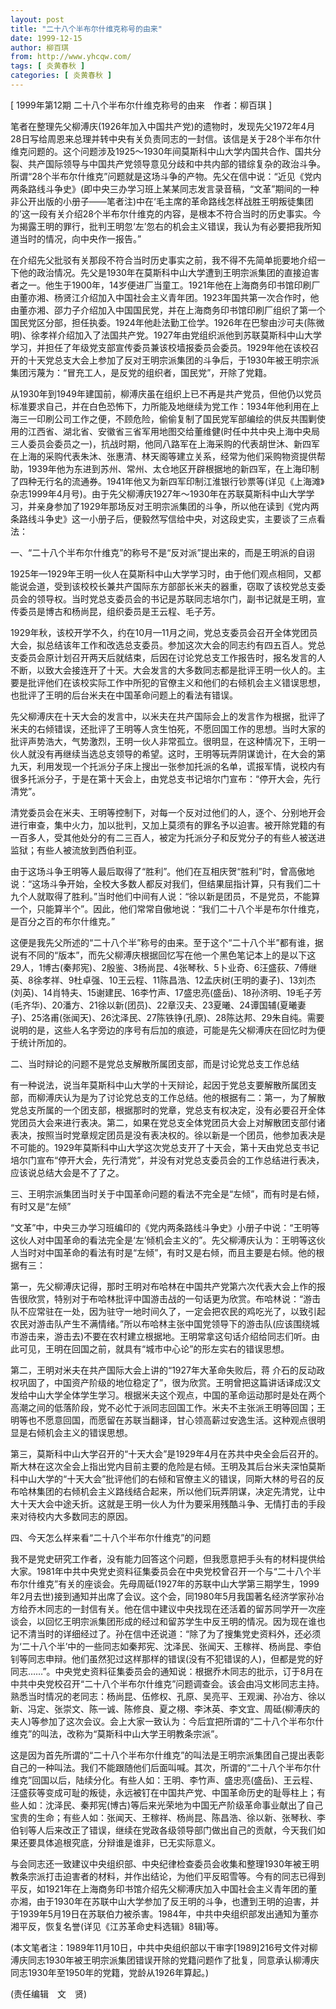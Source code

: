 ```yaml
---
layout: post
title: "二十八个半布尔什维克称号的由来"
date: 1999-12-15
author: 柳百琪
from: http://www.yhcqw.com/
tags: [ 炎黄春秋 ]
categories: [ 炎黄春秋 ]
---
```



[ 1999年第12期 二十八个半布尔什维克称号的由来　作者：柳百琪 ]


笔者在整理先父柳溥庆(1926年加入中国共产党)的遗物时，发现先父1972年4月28日写给周恩来总理并转中央有关负责同志的一封信。该信是关于28个半布尔什维克问题的。这个问题涉及1925～1930年间莫斯科中山大学内国共合作、国共分裂、共产国际领导与中国共产党领导意见分歧和中共内部的错综复杂的政治斗争。所谓“28个半布尔什维克”问题就是这场斗争的产物。先父在信中说：“近见《党内两条路线斗争史》(即中央三办学习班上某某同志发言录音稿，“文革”期间的一种非公开出版的小册子——笔者注)中在‘毛主席的革命路线怎样战胜王明叛徒集团的’这一段有关介绍28个半布尔什维克的内容，是根本不符合当时的历史事实。今为揭露王明的罪行，批判王明忽‘左’忽右的机会主义错误，我认为有必要把我所知道当时的情况，向中央作一报告。”


在介绍先父批驳有关那段不符合当时历史事实之前，我不得不先简单扼要地介绍一下他的政治情况。先父是1930年在莫斯科中山大学遭到王明宗派集团的直接迫害者之一。他生于1900年，14岁便进厂当童工。1921年他在上海商务印书馆印刷厂由董亦湘、杨贤江介绍加入中国社会主义青年团。1923年国共第一次合作时，他由董亦湘、邵力子介绍加入中国国民党，并在上海商务印书馆印刷厂组织了第一个国民党区分部，担任执委。1924年他赴法勤工俭学。1926年在巴黎由沙可夫(陈微明)、徐孝祥介绍加入了法国共产党。1927年由党组织派他到苏联莫斯科中山大学学习，并担任了年级党支部宣传委员兼该校墙报委员会委员。1929年他在该校召开的十天党总支大会上参加了反对王明宗派集团的斗争后，于1930年被王明宗派集团污蔑为：“冒充工人，是反党的组织者，国民党”，开除了党籍。


从1930年到1949年建国前，柳溥庆虽在组织上已不再是共产党员，但他仍以党员标准要求自己，并在白色恐怖下，力所能及地继续为党工作：1934年他利用在上海三一印刷公司工作之便，不顾危险，偷偷复制了国民党军部编绘的供反共围剿使用的江西省、湖北省、安徽省三省军用地图交给董维健(时任中共中央上海中央局三人委员会委员之一)，抗战时期，他同八路军在上海采购的代表胡世沐、新四军在上海的采购代表朱沐、张惠清、林天阁等建立关系，经常为他们采购物资提供帮助，1939年他为东进到苏州、常州、太仓地区开辟根据地的新四军，在上海印制了四种无行名的流通券。1941年他又为新四军印制江淮银行钞票等(详见《上海滩》杂志1999年4月号)。由于先父柳溥庆1927年～1930年在苏联莫斯科中山大学学习，并亲身参加了1929年那场反对王明宗派集团的斗争，所以他在读到《党内两条路线斗争史》这一小册子后，便毅然写信给中央，对这段史实，主要谈了三点看法：

一、“二十八个半布尔什维克”的称号不是“反对派”提出来的，而是王明派的自诩


1925年—1929年王明一伙人在莫斯科中山大学学习时，由于他们观点相同，又都能说会道，受到该校校长兼共产国际东方部部长米夫的器重，窃取了该校党总支委员会的领导权。当时党总支委员会的书记是苏联同志培尔门，副书记就是王明，宣传委员是博古和杨尚昆，组织委员是王云程、毛子芳。


1929年秋，该校开学不久，约在10月—11月之间，党总支委员会召开全体党团员大会，拟总结该年工作和改选总支委员。参加这次大会的同志约有四五百人。党总支委员会原计划召开两天后就结束，后因在讨论党总支工作报告时，报名发言的人不断，以致大会接连开了十天。大会发言的大多数同志都是批评王明一伙人的。主要是批评他们在该校实际工作中所犯的官僚主义和他们的右倾机会主义错误思想，也批评了王明的后台米夫在中国革命问题上的看法有错误。


先父柳溥庆在十天大会的发言中，以米夫在共产国际会上的发言作为根据，批评了米夫的右倾错误，还批评了王明等人贪生怕死，不愿回国工作的思想。当时大家的批评声势浩大，气势激烈，王明一伙人非常孤立。很明显，在这种情况下，王明一伙人就没有再继续当选总支领导的希望。这时，王明等玩弄阴谋诡计，在大会的第九天，利用发现一个托派分子床上搜出一张参加托派的名单，谎报军情，说校内有很多托派分子，于是在第十天会上，由党总支书记培尔门宣布：“停开大会，先行清党”。


清党委员会在米夫、王明等控制下，对每一个反对过他们的人，逐个、分别地开会进行审查，集中火力，加以批判，又加上莫须有的罪名予以迫害。被开除党籍的有一百多人，受其他处分的有二三百人，被定为托派分子和反党分子的有些人被送进监狱；有些人被流放到西伯利亚。


由于这场斗争王明等人最后取得了“胜利”。他们在互相庆贺“胜利”时，曾高傲地说：“这场斗争开始，全校大多数人都反对我们，但结果屈指计算，只有我们二十九个人就取得了胜利。”当时他们中间有人说：“徐以新是团员，不是党员，不能算一个，只能算半个”。因此，他们常常自傲地说：“我们二十八个半是布尔什维克，是百分之百的布尔什维克。”


这便是我先父所述的“二十八个半”称号的由来。至于这个“二十八个半”都有谁，据说有不同的“版本”，而先父柳溥庆根据回忆写在他一个黑色笔记本上的是以下这29人，1博古(秦邦宪)、2殷鉴、3杨尚昆、4张琴秋、5卜业奇、6汪盛荻、7傅继英、8徐孝祥、9杜卓强、10王云程、11陈昌浩、12孟庆树(王明的妻子)、13刘杰(刘英)、14肖特夫、15谢建民、16李竹声、17盛忠亮(盛岳)、18孙济明、19毛子芳(毛齐华)、20潘方、21徐以新(团员)、22章汉夫、23夏曦、24谭国辅(夏曦妻子)、25洛甫(张闻天)、26沈泽民、27陈铁铮(孔原)、28陈达邦、29朱自纯。需要说明的是，这些人名字旁边的序号有后加的痕迹，可能是先父柳溥庆在回忆时为便于统计所加的。

二、当时辩论的问题不是党总支解散所属团支部，而是讨论党总支工作总结


有一种说法，说当年莫斯科中山大学的十天辩论，起因于党总支要解散所属团支部，而柳溥庆认为是为了讨论党总支的工作总结。他的根据有二：第一，为了解散党总支所属的一个团支部，根据那时的党章，党总支有权决定，没有必要召开全体党团员大会来进行表决。第二，如果在党总支全体党团员大会上对解散团支部付诸表决，按照当时党章规定团员是没有表决权的。徐以新是一个团员，他参加表决是不可能的。1929年莫斯科中山大学这次党总支开了十天会，第十天由党总支书记培尔门宣布“停开大会，先行清党”，并没有对党总支委员会的工作总结进行表决，应该说总结大会是不了了之。

三、王明宗派集团当时关于中国革命问题的看法不完全是“左倾”，而有时是右倾，有时又是“左倾”


“文革”中，中央三办学习班编印的《党内两条路线斗争史》小册子中说：“王明等这伙人对中国革命的看法完全是‘左’倾机会主义的”。先父柳溥庆认为：王明等这伙人当时对中国革命的看法有时是“左倾”，有时又是右倾，而且主要是右倾。他的根据有三：


第一，先父柳溥庆记得，那时王明对布哈林在中国共产党第六次代表大会上作的报告很欣赏，特别对于布哈林批评中国游击战的一句话更为欣赏。布哈林说：“游击队不应常驻在一处，因为驻守一地时间久了，一定会把农民的鸡吃光了，以致引起农民对游击队产生不满情绪。”所以布哈林主张中国党领导下的游击队(应该围绕城市游击来，游击去)不要在农村建立根据地。王明常拿这句话介绍给同志们听。由此可见，王明在回国之前，就具有“城市中心论”的形左实右的错误思想。

第二，王明对米夫在共产国际大会上讲的“1927年大革命失败后，蒋 
介石的反动政权巩固了，中国资产阶级的地位稳定了”，很为欣赏。王明曾把这篇讲话译成汉文发给中山大学全体学生学习。根据米夫这个观点，中国的革命运动那时是处在两个高潮之间的低落阶段，党不必忙于派同志回国工作。米夫不主张派王明等回国；王明等也不愿意回国，而愿留在苏联当翻译，甘心领高薪过安逸生活。这种观点很明显是右倾机会主义的错误思想。


第三，莫斯科中山大学召开的“十天大会”是1929年4月在苏共中央全会后召开的。斯大林在这次全会上指出党内目前主要的危险是右倾。王明及其后台米夫深怕莫斯科中山大学的“十天大会”批评他们的右倾和官僚主义的错误，同斯大林的号召的反布哈林集团的右倾机会主义路线结合起来，所以他们玩弄阴谋，决定先清党，让中大十天大会中途夭折。这就是王明一伙人为什为要采用残酷斗争、无情打击的手段来对待校内大多数同志的原因。

四、今天怎么样来看“二十八个半布尔什维克”的问题


我不是党史研究工作者，没有能力回答这个问题，但我愿意把手头有的材料提供给大家。1981年中共中央党史资料征集委员会在中央党校曾召开一个与“二十八个半布尔什维克”有关的座谈会。先母周砥(1927年的苏联中山大学第三期学生，1999年2月去世)接到通知并出席了会议。这个会，同1980年5月我国著名经济学家孙冶方给乔木同志的一封信有关。他在信中建议中央找现在还活着的留苏同学开一次座谈会，以回忆王明宗派集团形成的经过和留苏学生中反王明的情况。因为现在谁也记不清当时的详细经过了。孙在信中还说道：“除了为了搜集党史资料外，还必须为‘二十八个半’中的一些同志如秦邦宪、沈泽民、张闻天、王稼祥、杨尚昆、李伯钊等同志申辩。他们虽然犯过这样那样的错误(没有不犯错误的人)，但都是党的好同志……”。中央党史资料征集委员会的通知说：根据乔木同志的批示，订于8月在中共中央党校召开“二十八个半布尔什维克”问题调查会。该会由冯文彬同志主持。熟悉当时情况的老同志：杨尚昆、伍修权、孔原、吴亮平、王观澜、孙冶方、徐以新、冯定、张崇文、陈一诚、陈修良、夏之栩、李沐英、李文宜、周砥(柳溥庆的夫人)等参加了这次会议。会上大家一致认为：今后宜把所谓的“二十八个半布尔什维克”的叫法，改称为“莫斯科中山大学王明教条宗派”。


这是因为首先所谓的“二十八个半布尔什维克”的叫法是王明宗派集团自己提出表彰自己的一种叫法。我们不能跟随他们后面叫喊。其次，所谓的“二十八个半布尔什维克”回国以后，陆续分化。有些人如：王明、李竹声、盛忠亮(盛岳)、王云程、汪盛荻等变成可耻的叛徒，永远被钉在中国共产党、中国革命历史的耻辱柱上；有些人如：沈泽民、秦邦宪(博古)等后来光荣地为中国无产阶级革命事业献出了自己宝贵的生命；有些人如：张闻天、王稼祥、杨尚昆、陈昌浩、徐以新、张琴秋、李伯钊等人后来改正了错误，继续在党政各级领导部门做出自己的贡献，今天我们如果还要具体追根究底，分辩谁是谁非，已无实际意义。


与会同志还一致建议中央组织部、中央纪律检查委员会收集和整理1930年被王明教条宗派打击迫害者的材料，并作出结论，为他们平反昭雪等。今有的同志已得到平反，如1921年在上海商务印书馆介绍先父柳溥庆加入中国社会主义青年团的董亦湘，由于1930年在苏联中山大学参加了反王明的斗争，也遭到王明的迫害，并于1939年5月19日在苏联伯力被杀害。1984年，中共中央组织部发出通知为董亦湘平反，恢复名誉(详见《江苏革命史料选辑》8辑)等。


(本文笔者注：1989年11月10日，中共中央组织部以干审字[1989]216号文件对柳溥庆同志1930年被王明宗派集团错误开除的党籍问题作了批复，同意承认柳溥庆同志1930年至1950年的党籍，党龄从1926年算起。)

(责任编辑　文　贤)


